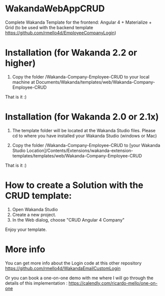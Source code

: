 # WakandaWebAppCRUD
Complete Wakanda Template for the frontend: Angular 4 + Materialize + Grid (to be used with the backend template https://github.com/rmello4d/EmployeeCompanyLogin)


# Installation (for Wakanda 2.2 or higher)

1. Copy the folder /Wakanda-Company-Employee-CRUD to your local machine at Documents/Wakanda/templates/web/Wakanda-Company-Employee-CRUD

That is it :) 



# Installation (for Wakanda 2.0 or 2.1x)

1. The template folder will be located at the Wakanda Studio files. Please cd to where you have installed your Wakanda Studio (windows or Mac)

2. Copy the folder /Wakanda-Company-Employee-CRUD to 
[your Wakanda Studio Location]/Contents/Extensions/wakanda-extension-templates/templates/web/Wakanda-Company-Employee-CRUD

That is it :) 



# How to create a Solution with the CRUD template:

1. Open Wakanda Studio
2. Create a new project. 
3. In the Web dialog, choose "CRUD Angular 4 Company" 
 
Enjoy your template. 


# More info
You can get more info about the Login code at this other repository https://github.com/rmello4d/WakandaEmailCustomLogin

Or you can book a one-on-one demo with me where I will go through the details of this implementation : https://calendly.com/ricardo-mello/one-on-one


